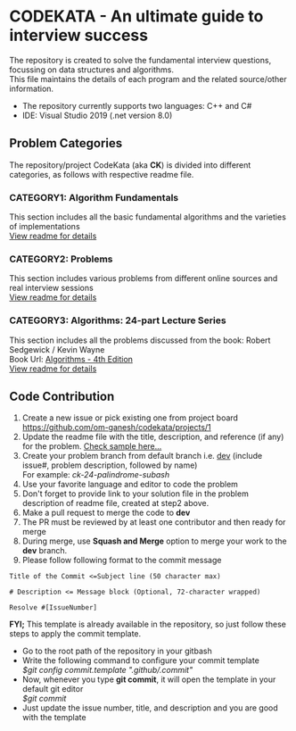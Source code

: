 # CODEKATA - An ultimate guide to interview success
The repository is created to solve the fundamental interview questions, focussing on data structures and algorithms.  
This file maintains the details of each program and the related source/other information.
* The repository currently supports two languages: C++ and C#  
* IDE: Visual Studio 2019 (.net version 8.0)  

## Problem Categories
The repository/project CodeKata (aka **CK**) is divided into different categories, as follows with respective readme file.


### CATEGORY1: Algorithm Fundamentals
This section includes all the basic fundamental algorithms and the varieties of implementations  
[View readme for details](readme-cat1.md)
  
  
  
### CATEGORY2: Problems
This section includes various problems from different online sources and real interview sessions  
[View readme for details](readme-cat2.md)  
  

    
### CATEGORY3: Algorithms: 24-part Lecture Series
This section includes all the problems discussed from the book: Robert Sedgewick / Kevin Wayne  
Book Url: [Algorithms - 4th Edition](https://algs4.cs.princeton.edu/home/)   
[View readme for details](readme-cat3.md)  


## Code Contribution

1. Create a new issue or pick existing one from project board  https://github.com/om-ganesh/codekata/projects/1
2. Update the readme file with the title, description, and reference (if any) for the problem. [Check sample here...](readme-cat1.md)
3. Create your problem branch from default branch i.e. [dev](https://github.com/om-ganesh/codekata/commits/dev) (include issue#, problem description, followed by name)  
For example: _ck-24-palindrome-subash_  
4. Use your favorite language and editor to code the problem  
5. Don't forget to provide link to your solution file in the problem description of readme file, created at step2 above.
6. Make a pull request to merge the code to **dev**
7. The PR must be reviewed by at least one contributor and then ready for merge  
8. During merge, use **Squash and Merge** option to merge your work to the **dev** branch.
9. Please follow following format to the commit message  

```
Title of the Commit <=Subject line (50 character max)

# Description <= Message block (Optional, 72-character wrapped)

Resolve #[IssueNumber]
```
**FYI;** This template is already available in the repository, so just follow these steps to apply the commit template.  
- Go to the root path of the repository in your gitbash  
- Write the following command to configure your commit template  
_$git config commit.template ".github/.commit"_  
- Now, whenever you type **git commit**, it will open the template in your default git editor  
_$git commit_ 
- Just update the issue number, title, and description  and you are good with the template  